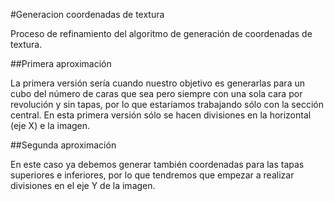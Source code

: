 #Generacion coordenadas de textura

Proceso de refinamiento del algoritmo de generación de coordenadas de textura.

##Primera aproximación

La primera versión sería cuando nuestro objetivo es generarlas para un cubo del número de caras que sea pero siempre con una sola cara por revolución y sin tapas, por lo que estaríamos trabajando sólo con la sección central. En esta primera versión sólo se hacen divisiones en la horizontal (eje X) e la imagen.


##Segunda aproximación

En este caso ya debemos generar también coordenadas para las tapas superiores e inferiores, por lo que tendremos que empezar a realizar divisiones en el eje Y de la imagen.